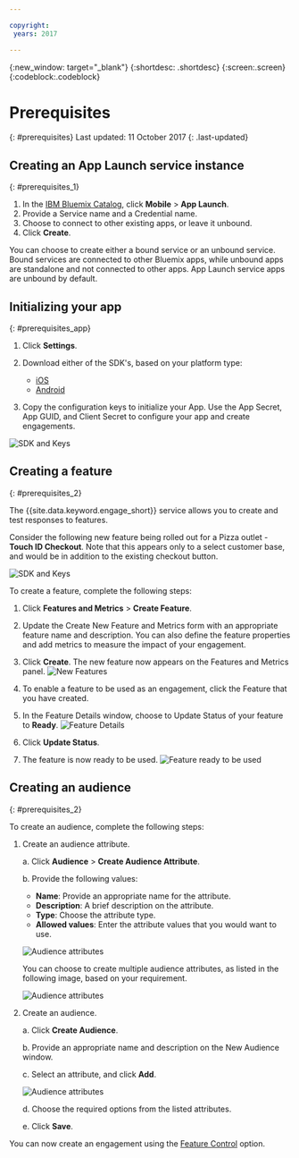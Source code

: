 ```yaml
---

copyright:
 years: 2017

---
```


{:new_window: target="_blank"}
{:shortdesc: .shortdesc}
{:screen:.screen}
{:codeblock:.codeblock}

# Prerequisites
{: #prerequisites}
Last updated: 11 October 2017
{: .last-updated}


## Creating an App Launch service instance
{: #prerequisites_1}

1. In the [IBM Bluemix Catalog](https://console.ng.bluemix.net/catalog/), click **Mobile** > **App Launch**.
2. Provide a Service name and a Credential name.
3. Choose to connect to other existing apps, or leave it unbound.
4. Click **Create**.


You can choose to create either a bound service or an unbound service. Bound services are connected to other Bluemix apps, while unbound apps are standalone and not connected to other apps. App Launch service apps are unbound by default.

## Initializing your app
{: #prerequisites_app}

1. Click **Settings**.
1. Download either of the SDK's, based on your platform type:
	- [iOS](https://github.ibm.com/Engage/bms-clientsdk-ios-swift-engage)
	- [Android](https://github.ibm.com/Engage/bms-clientsdk-android-engage)

2. Copy the configuration keys to initialize your App. Use the App Secret, App GUID, and Client Secret to configure your app and create engagements.

![SDK and Keys](images/engagement_settings.gif)

## Creating a feature
{: #prerequisites_2}

The {{site.data.keyword.engage_short}} service allows you to create and test responses to features. 

Consider the following new feature being rolled out for a Pizza outlet - **Touch ID Checkout**. Note that this appears only to a select customer base, and would be in addition to the existing checkout button.

![SDK and Keys](images/feature_touchid_checkout.gif)


To create a feature, complete the following steps:

1. Click **Features and Metrics** > **Create Feature**.

2. Update the Create New Feature and Metrics form with an appropriate feature name and description. You can also define the feature properties and add metrics to measure the impact of your engagement.

3. Click **Create**. The new feature now appears on the Features and Metrics panel. 
![New Features](images/feature_creating.gif)

4. To enable a feature to be used as an engagement, click the Feature that you have created.

5. In the Feature Details window, choose to Update Status of your feature to **Ready**.
![Feature Details](images/feature_details.gif)

6. Click **Update Status**.

7. The feature is now ready to be used.
![Feature ready to be used](images/feature_multiple_1.gif)


## Creating an audience
{: #prerequisites_2}

To create an audience, complete the following steps:

1. Create an audience attribute. 

	a. Click **Audience** > **Create Audience Attribute**.

	b. Provide the following values:

	- **Name**: Provide an appropriate name for the attribute.
	- **Description**: A brief description on the attribute.
	- **Type**:	Choose the attribute type.
	- **Allowed values**: Enter the attribute values that you would want to use.

	![Audience attributes](images/audience_attribute_creation.gif)

	You can choose to create multiple audience attributes, as listed in the following image, based on your requirement.
	
	![Audience attributes](images/audience_attributes.gif)


2. Create an audience.

	a. Click **Create Audience**.

	b. Provide an appropriate name and description on the New Audience window.

	c. Select an attribute, and click **Add**.

	![Audience attributes](images/audience_platforms.gif)

	d. Choose the required options from the listed attributes.

	e. Click **Save**.

You can now create an engagement using the [Feature Control](app_feature_toggle.html) option.